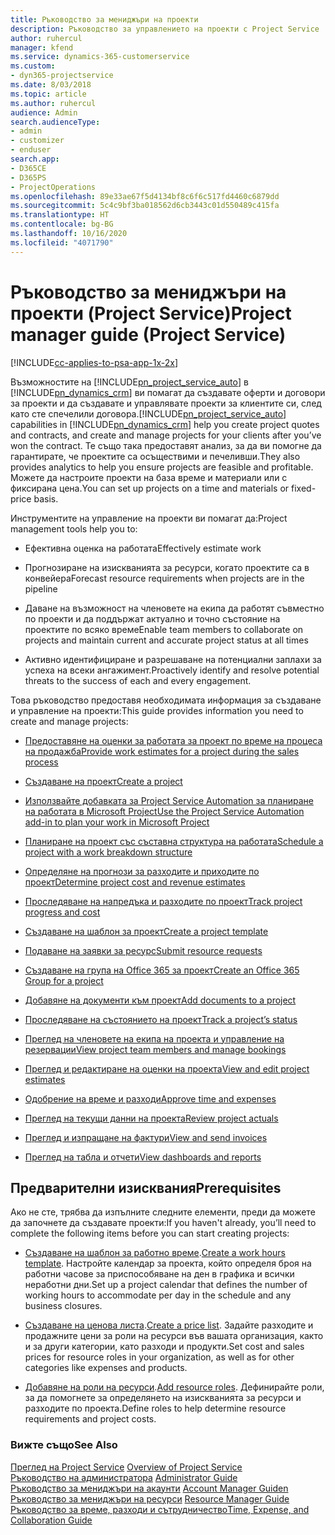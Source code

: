 ```yaml
---
title: Ръководство за мениджъри на проекти
description: Ръководство за управлението на проекти с Project Service
author: ruhercul
manager: kfend
ms.service: dynamics-365-customerservice
ms.custom:
- dyn365-projectservice
ms.date: 8/03/2018
ms.topic: article
ms.author: ruhercul
audience: Admin
search.audienceType:
- admin
- customizer
- enduser
search.app:
- D365CE
- D365PS
- ProjectOperations
ms.openlocfilehash: 89e33ae67f5d4134bf8c6f6c517fd4460c6879dd
ms.sourcegitcommit: 5c4c9bf3ba018562d6cb3443c01d550489c415fa
ms.translationtype: HT
ms.contentlocale: bg-BG
ms.lasthandoff: 10/16/2020
ms.locfileid: "4071790"
---
```

# <a name="project-manager-guide-project-service"></a><span data-ttu-id="3413c-103">Ръководство за мениджъри на проекти (Project Service)</span><span class="sxs-lookup"><span data-stu-id="3413c-103">Project manager guide (Project Service)</span></span>

[!INCLUDE[cc-applies-to-psa-app-1x-2x](../includes/cc-applies-to-psa-app-1x-2x.md)]

<span data-ttu-id="3413c-104">Възможностите на [!INCLUDE[pn_project_service_auto](../includes/pn-project-service-auto.md)] в [!INCLUDE[pn_dynamics_crm](../includes/pn-dynamics-crm.md)] ви помагат да създавате оферти и договори за проекти и да създавате и управлявате проекти за клиентите си, след като сте спечелили договора.</span><span class="sxs-lookup"><span data-stu-id="3413c-104">[!INCLUDE[pn_project_service_auto](../includes/pn-project-service-auto.md)] capabilities in [!INCLUDE[pn_dynamics_crm](../includes/pn-dynamics-crm.md)] help you create project quotes and contracts, and create and manage projects for your clients after you’ve won the contract.</span></span> <span data-ttu-id="3413c-105">Те също така предоставят анализ, за да ви помогне да гарантирате, че проектите са осъществими и печеливши.</span><span class="sxs-lookup"><span data-stu-id="3413c-105">They also provides analytics to help you ensure projects are feasible and profitable.</span></span> <span data-ttu-id="3413c-106">Можете да настроите проекти на база време и материали или с фиксирана цена.</span><span class="sxs-lookup"><span data-stu-id="3413c-106">You can set up projects on a time and materials or fixed-price basis.</span></span>  
  
 <span data-ttu-id="3413c-107">Инструментите на управление на проекти ви помагат да:</span><span class="sxs-lookup"><span data-stu-id="3413c-107">Project management tools help you to:</span></span>  
  
-   <span data-ttu-id="3413c-108">Ефективна оценка на работата</span><span class="sxs-lookup"><span data-stu-id="3413c-108">Effectively estimate work</span></span>  
  
-   <span data-ttu-id="3413c-109">Прогнозиране на изискванията за ресурси, когато проектите са в конвейера</span><span class="sxs-lookup"><span data-stu-id="3413c-109">Forecast resource requirements when projects are in the pipeline</span></span>  
  
-   <span data-ttu-id="3413c-110">Даване на възможност на членовете на екипа да работят съвместно по проекти и да поддържат актуално и точно състояние на проектите по всяко време</span><span class="sxs-lookup"><span data-stu-id="3413c-110">Enable team members to collaborate on projects and maintain current and accurate project status at all times</span></span>  
  
-   <span data-ttu-id="3413c-111">Активно идентифициране и разрешаване на потенциални заплахи за успеха на всеки ангажимент.</span><span class="sxs-lookup"><span data-stu-id="3413c-111">Proactively identify and resolve potential threats to the success of each and every engagement.</span></span>  
  
<span data-ttu-id="3413c-112">Това ръководство предоставя необходимата информация за създаване и управление на проекти:</span><span class="sxs-lookup"><span data-stu-id="3413c-112">This guide provides information you need to create and manage projects:</span></span>  
  
-   [<span data-ttu-id="3413c-113">Предоставяне на оценки за работата за проект по време на процеса на продажба</span><span class="sxs-lookup"><span data-stu-id="3413c-113">Provide work estimates for a project during the sales process</span></span>](../psa/provide-estimates-project-during-sales-process.md)  
  
-   [<span data-ttu-id="3413c-114">Създаване на проект</span><span class="sxs-lookup"><span data-stu-id="3413c-114">Create a project</span></span>](../psa/create-project.md)  
  
-   [<span data-ttu-id="3413c-115">Използвайте добавката за Project Service Automation за планиране на работата в Microsoft Project</span><span class="sxs-lookup"><span data-stu-id="3413c-115">Use the Project Service Automation add-in to plan your work in Microsoft Project</span></span>](../psa/add-plan-work-microsoft-project.md)  
  
-   [<span data-ttu-id="3413c-116">Планиране на проект със съставна структура на работата</span><span class="sxs-lookup"><span data-stu-id="3413c-116">Schedule a project with a work breakdown structure</span></span>](../psa/schedule-project-work-breakdown-structure.md)  
  
-   [<span data-ttu-id="3413c-117">Определяне на прогнози за разходите и приходите по проект</span><span class="sxs-lookup"><span data-stu-id="3413c-117">Determine project cost and revenue estimates</span></span>](../psa/determine-project-cost-revenue-estimates.md)  
  
-   [<span data-ttu-id="3413c-118">Проследяване на напредъка и разходите по проект</span><span class="sxs-lookup"><span data-stu-id="3413c-118">Track project progress and cost</span></span>](../psa/track-project-progress-cost.md)  
  
-   [<span data-ttu-id="3413c-119">Създаване на шаблон за проект</span><span class="sxs-lookup"><span data-stu-id="3413c-119">Create a project template</span></span>](../psa/create-project-template.md)  
  
-   [<span data-ttu-id="3413c-120">Подаване на заявки за ресурс</span><span class="sxs-lookup"><span data-stu-id="3413c-120">Submit resource requests</span></span>](../psa/submit-resource-requests.md)  
  
-   [<span data-ttu-id="3413c-121">Създаване на група на Office 365 за проект</span><span class="sxs-lookup"><span data-stu-id="3413c-121">Create an Office 365 Group for a project</span></span>](../psa/create-office-365-group-project.md)  
  
-   [<span data-ttu-id="3413c-122">Добавяне на документи към проект</span><span class="sxs-lookup"><span data-stu-id="3413c-122">Add documents to a project</span></span>](../psa/add-documents-project.md)  
  
-   [<span data-ttu-id="3413c-123">Проследяване на състоянието на проект</span><span class="sxs-lookup"><span data-stu-id="3413c-123">Track a project’s status</span></span>](../psa/track-project-status.md)  
  
-   [<span data-ttu-id="3413c-124">Преглед на членовете на екипа на проекта и управление на резервации</span><span class="sxs-lookup"><span data-stu-id="3413c-124">View project team members and manage bookings</span></span>](../psa/view-project-team-members-manage-bookings.md)  
  
-   [<span data-ttu-id="3413c-125">Преглед и редактиране на оценки на проекта</span><span class="sxs-lookup"><span data-stu-id="3413c-125">View and edit project estimates</span></span>](../psa/view-edit-project-estimates.md)  
  
-   [<span data-ttu-id="3413c-126">Одобрение на време и разходи</span><span class="sxs-lookup"><span data-stu-id="3413c-126">Approve time and expenses</span></span>](../psa/approve-time-expenses.md)  
  
-   [<span data-ttu-id="3413c-127">Преглед на текущи данни на проекта</span><span class="sxs-lookup"><span data-stu-id="3413c-127">Review project actuals</span></span>](../psa/review-project-actuals.md)  
  
-   [<span data-ttu-id="3413c-128">Преглед и изпращане на фактури</span><span class="sxs-lookup"><span data-stu-id="3413c-128">View and send invoices</span></span>](../psa/view-send-invoices.md)  
  
-   [<span data-ttu-id="3413c-129">Преглед на табла и отчети</span><span class="sxs-lookup"><span data-stu-id="3413c-129">View dashboards and reports</span></span>](../psa/view-dashboards-reports.md)  
  
## <a name="prerequisites"></a><span data-ttu-id="3413c-130">Предварителни изисквания</span><span class="sxs-lookup"><span data-stu-id="3413c-130">Prerequisites</span></span>  
 <span data-ttu-id="3413c-131">Ако не сте, трябва да изпълните следните елементи, преди да можете да започнете да създавате проекти:</span><span class="sxs-lookup"><span data-stu-id="3413c-131">If you haven't already, you’ll need to complete the following items before you can start creating projects:</span></span>  
  
-   <span data-ttu-id="3413c-132">[Създаване на шаблон за работно време](../psa/create-work-hours-template.md).</span><span class="sxs-lookup"><span data-stu-id="3413c-132">[Create a work hours template](../psa/create-work-hours-template.md).</span></span> <span data-ttu-id="3413c-133">Настройте календар за проекта, който определя броя на работни часове за приспособяване на ден в графика и всички неработни дни.</span><span class="sxs-lookup"><span data-stu-id="3413c-133">Set up a project calendar that defines the number of working hours to accommodate per day in the schedule and any business closures.</span></span>  
  
-   <span data-ttu-id="3413c-134">[Създаване на ценова листа](../psa/create-price-list.md).</span><span class="sxs-lookup"><span data-stu-id="3413c-134">[Create a price list](../psa/create-price-list.md).</span></span> <span data-ttu-id="3413c-135">Задайте разходите и продажните цени за роли на ресурси във вашата организация, както и за други категории, като разходи и продукти.</span><span class="sxs-lookup"><span data-stu-id="3413c-135">Set cost and sales prices for resource roles in your organization, as well as for other categories like expenses and products.</span></span>  
  
-   <span data-ttu-id="3413c-136">[Добавяне на роли на ресурси](../psa/add-resource-roles.md).</span><span class="sxs-lookup"><span data-stu-id="3413c-136">[Add resource roles](../psa/add-resource-roles.md).</span></span> <span data-ttu-id="3413c-137">Дефинирайте роли, за да помогнете за определянето на изискванията за ресурси и разходите по проекта.</span><span class="sxs-lookup"><span data-stu-id="3413c-137">Define roles to help determine resource requirements and project costs.</span></span>  
  
### <a name="see-also"></a><span data-ttu-id="3413c-138">Вижте също</span><span class="sxs-lookup"><span data-stu-id="3413c-138">See Also</span></span>  
 <span data-ttu-id="3413c-139">[Преглед на Project Service](../psa/overview.md) </span><span class="sxs-lookup"><span data-stu-id="3413c-139">[Overview of Project Service](../psa/overview.md) </span></span>  
 <span data-ttu-id="3413c-140">[Ръководство на администратора](../psa/admin-guide.md) </span><span class="sxs-lookup"><span data-stu-id="3413c-140">[Administrator Guide](../psa/admin-guide.md) </span></span>  
 <span data-ttu-id="3413c-141">[Ръководство за мениджъри на акаунти](../psa/account-manager-guide.md) </span><span class="sxs-lookup"><span data-stu-id="3413c-141">[Account Manager Guiden](../psa/account-manager-guide.md) </span></span>  
 <span data-ttu-id="3413c-142">[Ръководство за мениджъри на ресурси](../psa/resource-manager-guide.md) </span><span class="sxs-lookup"><span data-stu-id="3413c-142">[Resource Manager Guide](../psa/resource-manager-guide.md) </span></span>  
 [<span data-ttu-id="3413c-143">Ръководство за време, разходи и сътрудничество</span><span class="sxs-lookup"><span data-stu-id="3413c-143">Time, Expense, and Collaboration Guide</span></span>](../psa/time-expense-collaboration-guide.md)

